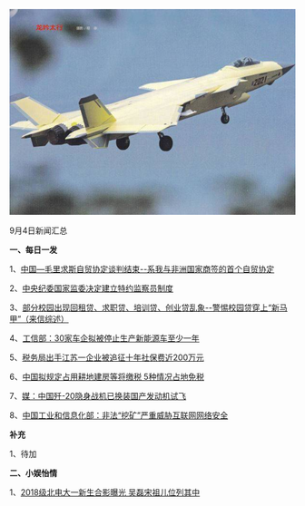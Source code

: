 ![09_01](.\09_04.jpg)

9月4日新闻汇总

**一、每日一发**

1、[中国—毛里求斯自贸协定谈判结束--系我与非洲国家商签的首个自贸协定 ](http://paper.people.com.cn/rmrb/html/2018-09/04/nw.D110000renmrb_20180904_9-03.htm)

2、[中央纪委国家监委决定建立特约监察员制度](http://paper.people.com.cn/rmrb/html/2018-09/04/nw.D110000renmrb_20180904_2-04.htm)

3、[部分校园出现回租贷、求职贷、培训贷、创业贷乱象--警惕校园贷穿上“新马甲”（来信综述）](http://paper.people.com.cn/rmrb/html/2018-09/04/nw.D110000renmrb_20180904_1-20.htm)

4、[工信部：30家车企拟被停止生产新能源车至少一年](https://news.163.com/18/0903/17/DQPVROET0001875N.html)

5、[税务局出手江苏一企业被追征十年社保费近200万元](https://news.163.com/18/0903/12/DQPF324S0001875N.html)

6、[中国拟规定占用耕地建房等将缴税 5种情况占地免税](https://news.163.com/18/0903/10/DQP9D2GG000187VE.html)

7、[媒：中国歼-20隐身战机已换装国产发动机试飞](http://news.ifeng.com/a/20180904/60016001_0.shtml)

8、[中国工业和信息化部：非法“挖矿”严重威胁互联网网络安全](https://www.zaobao.com.sg/realtime/china/story20180903-888081)



**补充**

1、待加



**二、小娱怡情**

1、[2018级北电大一新生合影曝光 吴磊宋祖儿位列其中](http://movie.67.com/jddt/2018/09/03/928951.html)